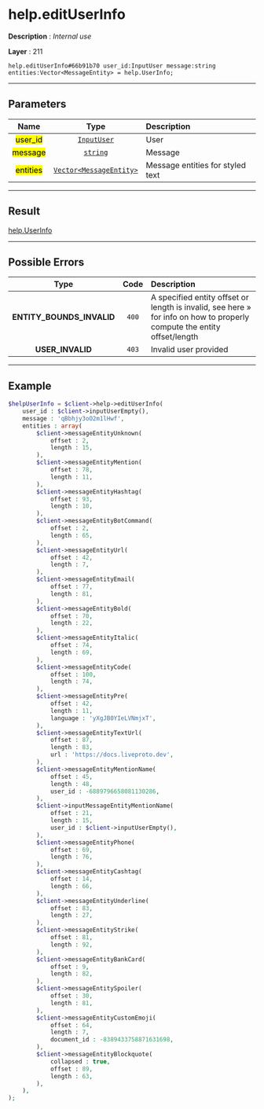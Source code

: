 # help.editUserInfo

**Description** : *Internal use*

**Layer** : 211

```tl
help.editUserInfo#66b91b70 user_id:InputUser message:string entities:Vector<MessageEntity> = help.UserInfo;
```

---

## Parameters

| Name | Type | Description |
| :---: | :---: | :--- |
| <mark>user_id</mark> | [`InputUser`](type/InputUser) | User |
| <mark>message</mark> | [`string`](type/string) | Message |
| <mark>entities</mark> | [`Vector<MessageEntity>`](type/MessageEntity) | Message entities for styled text |

---

## Result

[help.UserInfo](type/help.UserInfo)

---

## Possible Errors

| Type | Code | Description |
| :---: | :---: | :--- |
| **ENTITY_BOUNDS_INVALID** | `400` | A specified entity offset or length is invalid, see here » for info on how to properly compute the entity offset/length |
| **USER_INVALID** | `403` | Invalid user provided |

---

## Example

```php
$helpUserInfo = $client->help->editUserInfo(
	user_id : $client->inputUserEmpty(),
	message : 'qBbhjy3oO2m1lHwf',
	entities : array(
		$client->messageEntityUnknown(
			offset : 2,
			length : 15,
		),
		$client->messageEntityMention(
			offset : 78,
			length : 11,
		),
		$client->messageEntityHashtag(
			offset : 93,
			length : 10,
		),
		$client->messageEntityBotCommand(
			offset : 2,
			length : 65,
		),
		$client->messageEntityUrl(
			offset : 42,
			length : 7,
		),
		$client->messageEntityEmail(
			offset : 77,
			length : 81,
		),
		$client->messageEntityBold(
			offset : 70,
			length : 22,
		),
		$client->messageEntityItalic(
			offset : 74,
			length : 69,
		),
		$client->messageEntityCode(
			offset : 100,
			length : 74,
		),
		$client->messageEntityPre(
			offset : 42,
			length : 11,
			language : 'yXgJB0YIeLVNmjxT',
		),
		$client->messageEntityTextUrl(
			offset : 87,
			length : 83,
			url : 'https://docs.liveproto.dev',
		),
		$client->messageEntityMentionName(
			offset : 45,
			length : 48,
			user_id : -6889796658081130286,
		),
		$client->inputMessageEntityMentionName(
			offset : 21,
			length : 15,
			user_id : $client->inputUserEmpty(),
		),
		$client->messageEntityPhone(
			offset : 69,
			length : 76,
		),
		$client->messageEntityCashtag(
			offset : 14,
			length : 66,
		),
		$client->messageEntityUnderline(
			offset : 83,
			length : 27,
		),
		$client->messageEntityStrike(
			offset : 81,
			length : 92,
		),
		$client->messageEntityBankCard(
			offset : 9,
			length : 82,
		),
		$client->messageEntitySpoiler(
			offset : 30,
			length : 81,
		),
		$client->messageEntityCustomEmoji(
			offset : 64,
			length : 7,
			document_id : -8389433758871631698,
		),
		$client->messageEntityBlockquote(
			collapsed : true,
			offset : 89,
			length : 63,
		),
	),
);
```